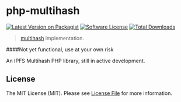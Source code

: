 php-multihash
=============

[![Latest Version on Packagist][ico-version]][link-packagist]
[![Software License][ico-license]](LICENSE.md)
[![Total Downloads][ico-downloads]][link-downloads]

> [multihash](//github.com/jbenet/multihash) implementation.

####Not yet functional, use at your own risk

An IPFS Multihash PHP library, still in active development. 



## License

The MIT License (MIT). Please see [License File](LICENSE.md) for more information.

[ico-version]: https://img.shields.io/packagist/v/dansup/php-multihash.svg?style=flat-square
[ico-license]: https://img.shields.io/badge/license-MIT-brightgreen.svg?style=flat-square
[ico-travis]: https://img.shields.io/travis/dansup/php-multihash/master.svg?style=flat-square
[ico-scrutinizer]: https://img.shields.io/scrutinizer/coverage/g/dansup/php-multihash.svg?style=flat-square
[ico-code-quality]: https://img.shields.io/scrutinizer/g/dansup/php-multihash.svg?style=flat-square
[ico-downloads]: https://img.shields.io/packagist/dt/dansup/php-multihash.svg?style=flat-square

[link-packagist]: https://packagist.org/packages/dansup/php-multihash
[link-travis]: https://travis-ci.org/dansup/php-multihash
[link-scrutinizer]: https://scrutinizer-ci.com/g/dansup/php-multihash/code-structure
[link-code-quality]: https://scrutinizer-ci.com/g/dansup/php-multihash
[link-downloads]: https://packagist.org/packages/dansup/php-multihash
[link-author]: https://github.com/dansup
[link-contributors]: ../../contributors